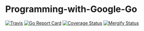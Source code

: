 # Programming-with-Google-Go

[![Travis](https://img.shields.io/travis/lupinthe14th/Programming-with-Google-Go.svg?style=flat-square)][travis]
[![Go Report Card](https://goreportcard.com/badge/github.com/lupinthe14th/Programming-with-Google-Go)][goreportcard]
[![Coverage Status](https://coveralls.io/repos/github/lupinthe14th/Programming-with-Google-Go/badge.svg?branch=master)][coveralls]
[![Mergify Status][mergify-status]][mergify]

<!-- links -->
[travis]: https://travis-ci.org/lupinthe14th/Programming-with-Google-Go
[goreportcard]: https://goreportcard.com/report/github.com/lupinthe14th/Programming-with-Google-Go
[coveralls]: https://coveralls.io/github/lupinthe14th/Programming-with-Google-Go?branch=master
[mergify]: https://mergify.io
[mergify-status]: https://img.shields.io/endpoint.svg?url=https://gh.mergify.io/badges/lupinthe14th/Programming-with-Google-Go&style=flat
